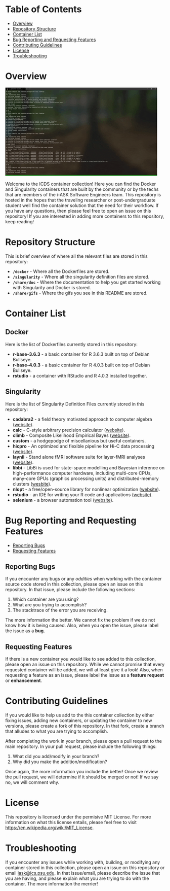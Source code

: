 # Table of Contents

* [Overview](#overview)
* [Repository Structure](#repository-structure)
* [Container List](#container-list)
* [Bug Reporting and Requesting Features](#bug-reporting-and-requesting-features)
* [Contributing Guidelines](#contributing-guidelines)
* [License](#license)
* [Troubleshooting](#troubleshooting)

# Overview

![Demonstration](./share/gifs/demo.gif)

Welcome to the ICDS container collection! Here you can find the Docker and Singularity containers that are built by the community or by the techs that are members of the i-ASK Software Engineers team. This repository is hosted in the hopes that the traveling researcher or post-undergraduate student well find the container solution that the need for their workflow. If you have any questions, then please feel free to open an issue on this repository! If you are interested in adding more containers to this repository, keep reading! 

# Repository Structure

This is brief overview of where all the relevant files are stored in this repository:

* **`/docker`** - Where all the Dockerfiles are stored.
* **`/singularity`** - Where all the singularity definition files are stored.
* **`/share/doc`** - Where the documentation to help you get started working with Singularity and Docker is stored.
* **`/share/gifs`** - Where the gifs you see in this README are stored.

# Container List

## Docker

Here is the list of Dockerfiles currently stored in this repository:

* **r-base-3.6.3** - a basic container for R 3.6.3 built on top of Debian Bullseye.
* **r-base-4.0.3** - a basic container for R 4.0.3 built on top of Debian Bullseye.
* **rstudio** - a container with RStudio and R 4.0.3 installed together.

## Singularity

Here is the list of Singularity Definition Files currently stored in this repository:

* **cadabra2** - a field theory motivated approach to computer algebra ([website](https://cadabra.science/)).
* **calc** - C-style arbitrary precision calculator ([website](http://isthe.com/chongo/tech/comp/calc/index.html)).
* **climb** - Composite Likelihood Empirical Bayes ([website](https://github.com/hillarykoch/CLIMB)).
* **custom** - a hodgepodge of miscellanious but useful containers.
* **hicpro** - An optimized and flexible pipeline for Hi-C data processing ([website](https://github.com/nservant/HiC-Pro)).
* **laynii** - Stand alone fMRI software suite for layer-fMRI analyses ([website](https://github.com/layerfMRI/LAYNII)).
* **libbi** - LibBi is used for state-space modelling and Bayesian inference on high-performance computer hardware, including multi-core CPUs, many-core GPUs (graphics processing units) and distributed-memory clusters ([wesbite](https://libbi.org/index.html)).
* **nlopt** - a free/open-source library for nonlinear optimization ([website](https://nlopt.readthedocs.io/en/latest/)).
* **rstudio** - an IDE for writing your R code and applications ([website](https://www.rstudio.com/)).
* **selenium** - a browser automation tool ([website](https://www.selenium.dev/)).

# Bug Reporting and Requesting Features

* [Reporting Bugs](#reporting-bugs)
* [Requesting Features](#requesting-features)

## Reporting Bugs

If you encounter any bugs or any *oddities* when working with the container source code stored in this collection, please open an issue on this repository. In that issue, please include the following sections:

1. Which container are you using?
2. What are you trying to accomplish?
3. The stacktrace of the error you are receiving.

The more information the better. We cannot fix the problem if we do not know how it is being caused. Also, when you open the issue, please label the issue as a **bug**.

## Requesting Features

If there is a new container you would like to see added to this collection, please open an issue on this repository. While we cannot promise that every requested container will be added, we will at least give it a look! Also, when requesting a feature as an issue, please label the issue as a **feature request** or **enhancement**.

# Contributing Guidelines

If you would like to help us add to the this container collection by either fixing issues, adding new containers, or updating the container to new versions, please create a fork of this repository. In that fork, create a branch that alludes to what you are trying to accomplish.

After completing the work in your branch, please open a pull request to the main repository. In your pull request, please include the following things:

1. What did you add/modify in your branch?
2. Why did you make the addition/modification?

Once again, the more information you include the better! Once we review the pull request, we will determine if it should be merged or not! If we say no, we will comment why.

# License

This repository is licensed under the permisive MIT License. For more information on what this license entails, please feel free to visit https://en.wikipedia.org/wiki/MIT_License.

# Troubleshooting

If you encounter any issues while working with, building, or modifying any container stored in this collection, please open an issue on this repository or email iask@ics.psu.edu. In that issue/email, please describe the issue that you are having, and please explain what you are trying to do with the container. The more information the merrier!
